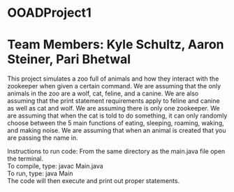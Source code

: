 # OOADProject1
# Team Members: Kyle Schultz, Aaron Steiner, Pari Bhetwal

This project simulates a zoo full of animals and how they interact with the 
zookeeper when given a certain command. We are assuming that the only animals 
in the zoo are a wolf, cat, feline, and a canine. We are also assuming that 
the print statement requirements apply to feline and canine as well as cat and 
wolf. We are assuming there is only one zookeeper. We are assuming that when the
cat is told to do something, it can only randomly choose between the 5 main 
functions of eating, sleeping, roaming, waking, and making noise. We are assuming that
when an animal is created that you are passing the name in.

Instructions to run code:
	From the same directory as the main.java file open the terminal.   
To compile, type: javac Main.java  
To run, type: java Main  
The code will then execute and print out proper statements.
